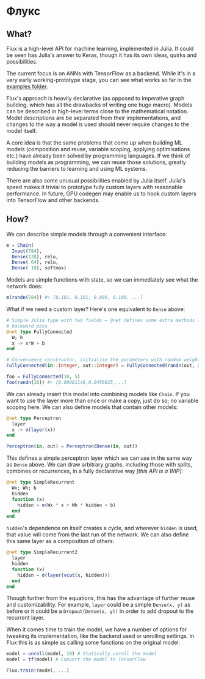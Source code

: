# Флукс

## What?

Flux is a high-level API for machine learning, implemented in Julia. It could be seen has Julia's answer to Keras, though it has its own ideas, quirks and possibilities.

The current focus is on ANNs with TensorFlow as a backend. While it's in a very early working-prototype stage, you can see what works so far in the [examples folder](/examples).

Flux's approach is heavily declarative (as opposed to imperative graph building, which has all the drawbacks of writing one huge macro). Models can be described in high-level terms close to the mathematical notation. Model descriptions are be separated from their implementations, and changes to the way a model is used should never require changes to the model itself.

A core idea is that the same problems that come up when building ML models (composition and reuse, variable scoping, applying optimisations etc.) have already been solved by programming languages. If we think of building models as programming, we can reuse those solutions, greatly reducing the barriers to learning and using ML systems.

There are also some unusual possibilities enabled by Julia itself. Julia's speed makes it trivial to prototype fully custom layers with reasonable performance. In future, GPU codegen may enable us to hook custom layers into TensorFlow and other backends.

## How?

We can describe simple models through a convenient interface:

```julia
m = Chain(
  Input(784),
  Dense(128), relu,
  Dense( 64), relu,
  Dense( 10), softmax)
```

Models are simple functions with state, so we can immediately see what the network does:

```julia
m(randn(784)) #> [0.101, 0.101, 0.099, 0.100, ...]
```

What if we need a custom layer? Here's one equivalent to `Dense` above:

```julia
# Simple Julia type with two fields – @net defines some extra methods like the
# backward pass
@net type FullyConnected
  W; b
  x -> x*W + b
end

# Convenience constructor, initialise the parameters with random weights
FullyConnected(in::Integer, out::Integer) = FullyConnected(randn(out, in), randn(out))

foo = FullyConnected(10, 5)
foo(randn(10)) #> [0.00981148,0.0456825,...]
```

We can already insert this model into combining models like `Chain`. If you want to use the layer more than once or make a copy, just do so; no variable scoping here. We can also define models that contain other models:

```julia
@net type Perceptron
  layer
  x -> σ(layer(x))
end

Perceptron(in, out) = Perceptron(Dense(in, out))
```

This defines a simple perceptron layer which we can use in the same way as `Dense` above. We can draw arbitrary graphs, including those with splits, combines or recurrences, in a fully declarative way *[this API is a WIP]*:

```julia
@net type SimpleRecurrent
  Wx; Wh; b
  hidden
  function (x)
    hidden = σ(Wx * x + Wh * hidden + b)
  end
end
```

`hidden`'s dependence on itself creates a cycle, and wherever `hidden` is used, that value will come from the last run of the network. We can also define this same layer as a composition of others:

```julia
@net type SimpleRecurrent2
  layer
  hidden
  function (x)
    hidden = σ(layer(vcat(x, hidden)))
  end
end
```

Though further from the equations, this has the advantage of further reuse and customizability. For example, `layer` could be a simple `Dense(x, y)` as before or it could be a `Dropout(Dense(x, y))` in order to add dropout to the recurrent layer.

When it comes time to train the model, we have a number of options for tweaking its implementation, like the backend used or unrolling settings. In Flux this is as simple as calling some functions on the original model:

```julia
model = unroll(model, 10) # Statically unroll the model
model = tf(model) # Convert the model to TensorFlow

Flux.train!(model, ...)
```
